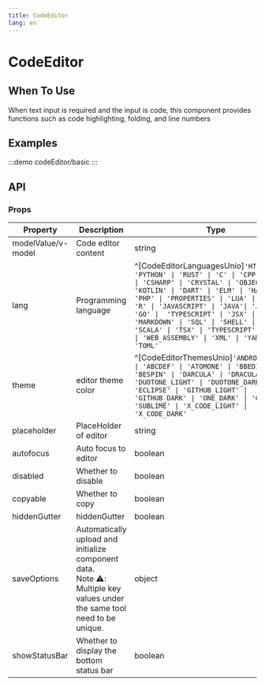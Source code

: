 ```yaml
---
title: CodeEditor
lang: en
---
```

# CodeEditor

## When To Use

When text input is required and the input is code, this component provides functions such as code highlighting, folding, and line numbers

## Examples

:::demo
codeEditor/basic
:::

## API

### Props

| Property           | Description                                                                                                                 | Type                                                                                                                                                                                                                                                                                                                                                                                                                                                 | default               |
| ------------------ | --------------------------------------------------------------------------------------------------------------------------- | ---------------------------------------------------------------------------------------------------------------------------------------------------------------------------------------------------------------------------------------------------------------------------------------------------------------------------------------------------------------------------------------------------------------------------------------------------- | --------------------- |
| modelValue/v-model | Code editor content                                                                                                         | string                                                                                                                                                                                                                                                                                                                                                                                                                                               |                       |
| lang               | Programming language                                                                                                        | ^[CodeEditorLanguagesUnio]`'HTML' \| 'PYTHON' \| 'RUST' \| 'C' \| 'CPP'  \| 'CSS' \| 'CSHARP' \| 'CRYSTAL' \| 'OBJECTIVE_C' \| 'KOTLIN' \| 'DART' \| 'ELM' \| 'HASKELL' \|  'PHP' \| 'PROPERTIES' \| 'LUA' \| 'RUBY' \| 'R' \| 'JAVASCRIPT' \| 'JAVA'\| 'JSON' \| 'GO' \|  'TYPESCRIPT' \| 'JSX' \| 'TSX' \| 'MARKDOWN' \| 'SQL' \| 'SHELL' \| 'SWIFT' \| 'SCALA' \| 'TSX' \| 'TYPESCRIPT' \| 'TOML' \| 'WEB_ASSEMBLY' \| 'XML' \| 'YAML' \| 'TOML'` | JAVASCRIPT            |
| theme              | editor theme color                                                                                                          | ^[CodeEditorThemesUnio]`'ANDROID_STUDIO' \| 'ABCDEF' \| 'ATOMONE' \| 'BBEDIT' \| 'BESPIN' \| 'DARCULA' \| 'DRACULA' \| 'DUOTONE_LIGHT' \| 'DUOTONE_DARK' \| 'ECLIPSE' \| 'GITHUB_LIGHT' \| 'GITHUB_DARK' \| 'ONE_DARK' \| 'OKAIDIA' \| 'SUBLIME' \| 'X_CODE_LIGHT' \| 'X_CODE_DARK'`                                                                                                                                                                 |                       |
| placeholder        | PlaceHolder of editor                                                                                                       | string                                                                                                                                                                                                                                                                                                                                                                                                                                               |                       |
| autofocus          | Auto focus to editor                                                                                                        | boolean                                                                                                                                                                                                                                                                                                                                                                                                                                              | true                  |
| disabled           | Whether to disable                                                                                                          | boolean                                                                                                                                                                                                                                                                                                                                                                                                                                              | false                 |
| copyable           | Whether to copy                                                                                                             | boolean                                                                                                                                                                                                                                                                                                                                                                                                                                              | true                  |
| hiddenGutter       | hiddenGutter                                                                                                                | boolean                                                                                                                                                                                                                                                                                                                                                                                                                                              | false                 |
| saveOptions        | Automatically upload and initialize component data.<br />Note ⚠️: Multiple key values under the same tool need to be unique. | object                                                                                                                                                                                                                                                                                                                                                                                                                                               | autoSave:false,key:"" |
| showStatusBar      | Whether to display the bottom status bar                                                                                    | boolean                                                                                                                                                                                                                                                                                                                                                                                                                                              | true                  |
